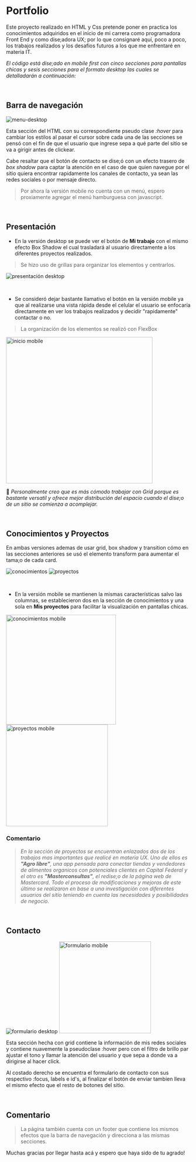 # Portfolio 

Este proyecto realizado en HTML y Css pretende poner en practica los conocimientos adquiridos en el inicio de mi carrera como programadora Front End y como dise;adora UX; por lo que consignaré aquí, poco a poco, los trabajos realizados y los desafios futuros a los que me enfrentaré en materia IT.

_El código está dise;ado en mobile first con cinco secciones para pantallas chicas y sesis secciones para el formato desktop las cuales se detalladarán a continuación:_

<br>

## Barra de navegación 

![menu-desktop](https://github.com/edyuarca/Portfolio/assets/71739451/0042b482-c03d-4234-b543-f7b517bd65e8)

Esta sección del HTML con su correspondiente pseudo clase *:hover* para cambiar los estilos al pasar el cursor sobre cada una de las secciones se pensó con el fin de que el usuario que ingrese sepa a qué parte del sitio se va a girigir antes de clickear. 

Cabe resaltar que el botón de contacto se dise;ó con un efecto trasero de *box shadow* para captar la atención en el caso de que quien navegue por el sitio quiera encontrar rapidamente los canales de contacto, ya sean las redes sociales o por mensaje directo.

>Por ahora la versión mobile no cuenta con un menú, espero proxiamente agregar el menú hamburguesa con javascript.

<br>

## Presentación 
 
* En la versión desktop se puede ver el botón de **Mi trabajo** con el mismo efecto Box Shadow el cual trasladará al usuario directamente a los diferentes proyectos realizados.
> Se hizo uso de grillas para organizar los elementos y centrarlos.
 
 ![presentación desktop](https://github.com/edyuarca/Portfolio/assets/71739451/32567d68-2c74-4a52-945a-f5cb8502cf05) 

 <br>

* Se consideró dejar bastante llamativo el botón en la versión mobile ya que al realizarse una vista rápida desde el celular el usuario se enfocaría directamente en ver los trabajos realizados y decidir "rapidamente" contactar o no.
> La organización de los elementos se realizó con FlexBox 
 
<img width="400" alt="inicio mobile" src="https://github.com/edyuarca/Portfolio/assets/71739451/93cb491c-47ef-4584-8f7a-ed2563b2b9bd">

:memo: *Personalmente creo que es más cómodo trabajar con Grid porque es bastante versatil y ofrece mejor distribución del espacio cuando el dise;o de un sitio se comienza a acomplejar.*

<br>


## Conocimientos y Proyectos 

En ambas versiones ademas de usar grid, box shadow y transition cómo en las secciones anteriores se usó el elemento transform para aumentar el tama;o de cada card.  
  
![conocimientos](https://github.com/edyuarca/Portfolio/assets/71739451/fa426052-5f1c-430f-9850-68aa8e082af3)
![proyectos](https://github.com/edyuarca/Portfolio/assets/71739451/53f510ba-2d70-4244-8020-0153e4158370)

<br>

* En la versión mobile se mantienen la mismas características salvo las columnas, se establecieron dos en la sección de conocimientos y una sola en **Mis proyectos** para facilitar la visualización en pantallas chicas. 

<img width="300" alt="conocimientos mobile" src="https://github.com/edyuarca/Portfolio/assets/71739451/754119e3-2396-45d0-a715-cc7cc887e8ed">
<img width="278" alt="proyectos mobile" src="https://github.com/edyuarca/Portfolio/assets/71739451/a91c9651-27d1-4699-a15a-180a797c8f0b">

<br>

### Comentario
> *En la sección de proyectos se encuentran enlazados dos de los trabajos mas importantes que realicé en materia UX. Uno de ellos es **"Agro libre"**, una app pensada para conectar tiendas y vendedores de alimentos organicos con potenciales clientes en Capital Federal  y el otro es **"Masterconsultas"**, el redise;o de la página web de Mastercard. Todo el proceso de modificaciones y mejoras de este último se realizaron en base a una investigación con diferentes usuarios del sitio teniendo en cuenta las necesidades y posibilidades de negocio.*

<br>

## Contacto 

![formulario desktop](https://github.com/edyuarca/Portfolio/assets/71739451/97985c0f-0a1b-40a6-8ce2-887638015630) <img width="251" alt="formulario mobile" src="https://github.com/edyuarca/Portfolio/assets/71739451/97492f3d-fe8a-4175-820d-fad5ec2ff263">

Esta sección hecha con grid contiene la información de mis redes sociales y contiene nuavemente la pseudoclase :hover pero con el filtro de brillo par ajustar el tono y llamar la atención del usuario y que sepa a donde va a dirigirse al hacer click.

Al costado derecho se encuentra el formulario de contacto con sus respectivo :focus, labels e id's, al finalizar el botón de enviar tambien lleva el mismo efecto que el resto de botones del sitio. 

<br>

## Comentario 
> La página también cuenta con un footer que contiene los mismos efectos que la barra de navegación y direcciona a las mismas secciones. 


Muchas gracias por llegar hasta acá y espero que haya sido de tu agrado! 






